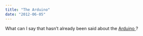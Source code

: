 ```yaml
---
title: "The Arduino"
date: "2012-06-05"
---
```


<div class="content">
<p>What can I say that hasn’t already been said about the <a href="http://refer.ly/aanO" target="_blank"> Arduino
</a> ?</p>
</div>
